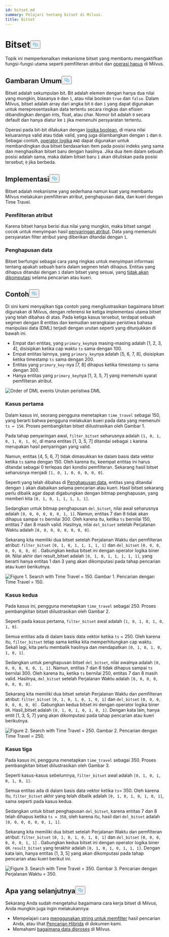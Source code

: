 ```yaml
---
id: bitset.md
summary: Pelajari tentang bitset di Milvus.
title: Bitset
---
```

<h1 id="Bitset" class="common-anchor-header">Bitset<button data-href="#Bitset" class="anchor-icon" translate="no">
      <svg translate="no"
        aria-hidden="true"
        focusable="false"
        height="20"
        version="1.1"
        viewBox="0 0 16 16"
        width="16"
      >
        <path
          fill="#0092E4"
          fill-rule="evenodd"
          d="M4 9h1v1H4c-1.5 0-3-1.69-3-3.5S2.55 3 4 3h4c1.45 0 3 1.69 3 3.5 0 1.41-.91 2.72-2 3.25V8.59c.58-.45 1-1.27 1-2.09C10 5.22 8.98 4 8 4H4c-.98 0-2 1.22-2 2.5S3 9 4 9zm9-3h-1v1h1c1 0 2 1.22 2 2.5S13.98 12 13 12H9c-.98 0-2-1.22-2-2.5 0-.83.42-1.64 1-2.09V6.25c-1.09.53-2 1.84-2 3.25C6 11.31 7.55 13 9 13h4c1.45 0 3-1.69 3-3.5S14.5 6 13 6z"
        ></path>
      </svg>
    </button></h1><p>Topik ini memperkenalkan mekanisme bitset yang membantu mengaktifkan fungsi-fungsi utama seperti pemfilteran atribut dan <a href="https://milvus.io/blog/2022-02-07-how-milvus-deletes-streaming-data-in-distributed-cluster.md">operasi hapus</a> di Milvus.</p>
<h2 id="Overview" class="common-anchor-header">Gambaran Umum<button data-href="#Overview" class="anchor-icon" translate="no">
      <svg translate="no"
        aria-hidden="true"
        focusable="false"
        height="20"
        version="1.1"
        viewBox="0 0 16 16"
        width="16"
      >
        <path
          fill="#0092E4"
          fill-rule="evenodd"
          d="M4 9h1v1H4c-1.5 0-3-1.69-3-3.5S2.55 3 4 3h4c1.45 0 3 1.69 3 3.5 0 1.41-.91 2.72-2 3.25V8.59c.58-.45 1-1.27 1-2.09C10 5.22 8.98 4 8 4H4c-.98 0-2 1.22-2 2.5S3 9 4 9zm9-3h-1v1h1c1 0 2 1.22 2 2.5S13.98 12 13 12H9c-.98 0-2-1.22-2-2.5 0-.83.42-1.64 1-2.09V6.25c-1.09.53-2 1.84-2 3.25C6 11.31 7.55 13 9 13h4c1.45 0 3-1.69 3-3.5S14.5 6 13 6z"
        ></path>
      </svg>
    </button></h2><p>Bitset adalah sekumpulan bit. Bit adalah elemen dengan hanya dua nilai yang mungkin, biasanya <code translate="no">0</code> dan <code translate="no">1</code>, atau nilai boolean <code translate="no">true</code> dan <code translate="no">false</code>. Dalam Milvus, bitset adalah array dari angka bit <code translate="no">0</code> dan <code translate="no">1</code> yang dapat digunakan untuk merepresentasikan data tertentu secara ringkas dan efisien dibandingkan dengan ints, float, atau char. Nomor bit adalah <code translate="no">0</code> secara default dan hanya diatur ke <code translate="no">1</code> jika memenuhi persyaratan tertentu.</p>
<p>Operasi pada bit-bit dilakukan dengan <a href="/docs/id/boolean.md">logika boolean</a>, di mana nilai keluarannya valid atau tidak valid, yang juga dilambangkan dengan <code translate="no">1</code> dan <code translate="no">0</code>. Sebagai contoh, <a href="https://milvus.io/docs/v2.1.x/boolean.md#Logical-operators">operator logika</a> <code translate="no">AND</code> dapat digunakan untuk membandingkan dua bitset berdasarkan item pada posisi indeks yang sama dan menghasilkan bitset baru dengan hasilnya. Jika dua item dalam sebuah posisi adalah sama, maka dalam bitset baru <code translate="no">1</code> akan dituliskan pada posisi tersebut; <code translate="no">0</code> jika berbeda.</p>
<h2 id="Implementation" class="common-anchor-header">Implementasi<button data-href="#Implementation" class="anchor-icon" translate="no">
      <svg translate="no"
        aria-hidden="true"
        focusable="false"
        height="20"
        version="1.1"
        viewBox="0 0 16 16"
        width="16"
      >
        <path
          fill="#0092E4"
          fill-rule="evenodd"
          d="M4 9h1v1H4c-1.5 0-3-1.69-3-3.5S2.55 3 4 3h4c1.45 0 3 1.69 3 3.5 0 1.41-.91 2.72-2 3.25V8.59c.58-.45 1-1.27 1-2.09C10 5.22 8.98 4 8 4H4c-.98 0-2 1.22-2 2.5S3 9 4 9zm9-3h-1v1h1c1 0 2 1.22 2 2.5S13.98 12 13 12H9c-.98 0-2-1.22-2-2.5 0-.83.42-1.64 1-2.09V6.25c-1.09.53-2 1.84-2 3.25C6 11.31 7.55 13 9 13h4c1.45 0 3-1.69 3-3.5S14.5 6 13 6z"
        ></path>
      </svg>
    </button></h2><p>Bitset adalah mekanisme yang sederhana namun kuat yang membantu Milvus melakukan pemfilteran atribut, penghapusan data, dan kueri dengan Time Travel.</p>
<h3 id="Attribute-filtering" class="common-anchor-header">Pemfilteran atribut</h3><p>Karena bitset hanya berisi dua nilai yang mungkin, maka bitset sangat cocok untuk menyimpan hasil <a href="https://milvus.io/docs/v2.1.x/hybridsearch.md">penyaringan atribut</a>. Data yang memenuhi persyaratan filter atribut yang diberikan ditandai dengan <code translate="no">1</code>.</p>
<h3 id="Data-deletion" class="common-anchor-header">Penghapusan data</h3><p>Bitset berfungsi sebagai cara yang ringkas untuk menyimpan informasi tentang apakah sebuah baris dalam segmen telah dihapus. Entitas yang dihapus ditandai dengan <code translate="no">1</code> dalam bitset yang sesuai, yang <a href="https://milvus.io/blog/deleting-data-in-milvus.md">tidak akan dikomputasi</a> selama pencarian atau kueri.</p>
<h2 id="Examples" class="common-anchor-header">Contoh<button data-href="#Examples" class="anchor-icon" translate="no">
      <svg translate="no"
        aria-hidden="true"
        focusable="false"
        height="20"
        version="1.1"
        viewBox="0 0 16 16"
        width="16"
      >
        <path
          fill="#0092E4"
          fill-rule="evenodd"
          d="M4 9h1v1H4c-1.5 0-3-1.69-3-3.5S2.55 3 4 3h4c1.45 0 3 1.69 3 3.5 0 1.41-.91 2.72-2 3.25V8.59c.58-.45 1-1.27 1-2.09C10 5.22 8.98 4 8 4H4c-.98 0-2 1.22-2 2.5S3 9 4 9zm9-3h-1v1h1c1 0 2 1.22 2 2.5S13.98 12 13 12H9c-.98 0-2-1.22-2-2.5 0-.83.42-1.64 1-2.09V6.25c-1.09.53-2 1.84-2 3.25C6 11.31 7.55 13 9 13h4c1.45 0 3-1.69 3-3.5S14.5 6 13 6z"
        ></path>
      </svg>
    </button></h2><p>Di sini kami menyajikan tiga contoh yang mengilustrasikan bagaimana bitset digunakan di Milvus, dengan referensi ke ketiga implementasi utama bitset yang telah dibahas di atas. Pada ketiga kasus tersebut, terdapat sebuah segmen dengan 8 entitas dan kemudian serangkaian peristiwa bahasa manipulasi data (DML) terjadi dengan urutan seperti yang ditunjukkan di bawah ini.</p>
<ul>
<li>Empat dari entitas, yang <code translate="no">primary_key</code>nya masing-masing adalah [1, 2, 3, 4], disisipkan ketika cap waktu <code translate="no">ts</code> sama dengan 100.</li>
<li>Empat entitas lainnya, yang <code translate="no">primary_key</code>nya adalah [5, 6, 7, 8], disisipkan ketika timestamp <code translate="no">ts</code> sama dengan 200.</li>
<li>Entitas yang <code translate="no">primary_key</code>-nya [7, 8] dihapus ketika timestamp <code translate="no">ts</code> sama dengan 300.</li>
<li>Hanya entitas yang <code translate="no">primary_key</code>nya [1, 3, 5, 7] yang memenuhi syarat pemfilteran atribut.</li>
</ul>
<p>
  
   <span class="img-wrapper"> <img translate="no" src="/docs/v2.5.x/assets/bitset_0.svg" alt="Order of DML events" class="doc-image" id="order-of-dml-events" />
   </span> <span class="img-wrapper"> <span>Urutan peristiwa DML</span> </span></p>
<h3 id="Case-one" class="common-anchor-header">Kasus pertama</h3><p>Dalam kasus ini, seorang pengguna menetapkan <code translate="no">time_travel</code> sebagai 150, yang berarti bahwa pengguna melakukan kueri pada data yang memenuhi <code translate="no">ts = 150</code>. Proses pembangkitan bitset diilustrasikan oleh Gambar 1.</p>
<p>Pada tahap penyaringan awal, <code translate="no">filter_bitset</code> seharusnya adalah <code translate="no">[1, 0, 1, 0, 1, 0, 1, 0]</code>, di mana entitas [1, 3, 5, 7] ditandai sebagai <code translate="no">1</code> karena merupakan hasil penyaringan yang valid.</p>
<p>Namun, entitas [4, 5, 6, 7] tidak dimasukkan ke dalam basis data vektor ketika <code translate="no">ts</code> sama dengan 150. Oleh karena itu, keempat entitas ini harus ditandai sebagai 0 terlepas dari kondisi pemfilteran. Sekarang hasil bitset seharusnya menjadi <code translate="no">[1, 0, 1, 0, 0, 0, 0, 0]</code>.</p>
<p>Seperti yang telah dibahas di <a href="#data-deletion">Penghapusan data</a>, entitas yang ditandai dengan <code translate="no">1</code> akan diabaikan selama pencarian atau kueri. Hasil bitset sekarang perlu dibalik agar dapat digabungkan dengan bitmap penghapusan, yang memberi kita <code translate="no">[0, 1, 0, 1, 1, 1, 1, 1]</code>.</p>
<p>Sedangkan untuk bitmap penghapusan <code translate="no">del_bitset</code>, nilai awal seharusnya adalah <code translate="no">[0, 0, 0, 0, 0, 0, 1, 1]</code>. Namun, entitas 7 dan 8 tidak akan dihapus sampai <code translate="no">ts</code> bernilai 300. Oleh karena itu, ketika <code translate="no">ts</code> bernilai 150, entitas 7 dan 8 masih valid. Hasilnya, nilai <code translate="no">del_bitset</code> setelah Perjalanan Waktu adalah <code translate="no">[0, 0, 0, 0, 0, 0, 0, 0]</code>.</p>
<p>Sekarang kita memiliki dua bitset setelah Perjalanan Waktu dan pemfilteran atribut: <code translate="no">filter_bitset</code> <code translate="no">[0, 1, 0, 1, 1, 1, 1, 1]</code> dan <code translate="no">del_bitset</code> <code translate="no">[0, 0, 0, 0, 0, 0, 0, 0]</code> .  Gabungkan kedua bitset ini dengan operator logika biner <code translate="no">OR</code>. Nilai akhir dari result_bitset adalah <code translate="no">[0, 1, 0, 1, 1, 1, 1, 1]</code>, yang berarti hanya entitas 1 dan 3 yang akan dikomputasi pada tahap pencarian atau kueri berikutnya.</p>
<p>
 <span class="img-wrapper">
   <img translate="no" src="/docs/v2.5.x/assets/bitset_1.jpg" alt="Figure 1. Search with Time Travel = 150." class="doc-image" id="figure-1.-search-with-time-travel-=-150." />
   <span>Gambar 1. Pencarian dengan Time Travel = 150</span>. </span></p>
<h3 id="Case-two" class="common-anchor-header">Kasus kedua</h3><p>Pada kasus ini, pengguna menetapkan <code translate="no">time_travel</code> sebagai 250. Proses pembangkitan bitset diilustrasikan oleh Gambar 2.</p>
<p>Seperti pada kasus pertama, <code translate="no">filter_bitset</code> awal adalah <code translate="no">[1, 0, 1, 0, 1, 0, 1, 0]</code>.</p>
<p>Semua entitas ada di dalam basis data vektor ketika <code translate="no">ts</code> = 250. Oleh karena itu, <code translate="no">filter_bitset</code> tetap sama ketika kita memperhitungkan cap waktu. Sekali lagi, kita perlu membalik hasilnya dan mendapatkan <code translate="no">[0, 1, 0, 1, 0, 1, 0, 1]</code>.</p>
<p>Sedangkan untuk penghapusan bitset <code translate="no">del_bitset</code>, nilai awalnya adalah <code translate="no">[0, 0, 0, 0, 0, 0, 1, 1]</code>. Namun, entitas 7 dan 8 tidak dihapus sampai <code translate="no">ts</code> bernilai 300. Oleh karena itu, ketika <code translate="no">ts</code> bernilai 250, entitas 7 dan 8 masih valid. Hasilnya, <code translate="no">del_bitset</code> setelah Perjalanan Waktu adalah <code translate="no">[0, 0, 0, 0, 0, 0, 0, 0]</code>.</p>
<p>Sekarang kita memiliki dua bitset setelah Perjalanan Waktu dan pemfilteran atribut: <code translate="no">filter_bitset</code> <code translate="no">[0, 1, 0, 1, 0, 1, 0, 1]</code> dan <code translate="no">del_bitset</code> <code translate="no">[0, 0, 0, 0, 0, 0, 0, 0]</code> . Gabungkan kedua bitset ini dengan operator logika biner <code translate="no">OR</code>. Hasil_bitset adalah <code translate="no">[0, 1, 0, 1, 0, 1, 0, 1]</code>. Dengan kata lain, hanya entit [1, 3, 5, 7] yang akan dikomputasi pada tahap pencarian atau kueri berikutnya.</p>
<p>
 <span class="img-wrapper">
   <img translate="no" src="/docs/v2.5.x/assets/bitset_2.jpg" alt="Figure 2. Search with Time Travel = 250." class="doc-image" id="figure-2.-search-with-time-travel-=-250." />
   <span>Gambar 2. Pencarian dengan Time Travel = 250</span>. </span></p>
<h3 id="Case-three" class="common-anchor-header">Kasus tiga</h3><p>Pada kasus ini, pengguna menetapkan <code translate="no">time_travel</code> sebagai 350. Proses pembangkitan bitset diilustrasikan oleh Gambar 3.</p>
<p>Seperti kasus-kasus sebelumnya, <code translate="no">filter_bitset</code> awal adalah <code translate="no">[0, 1, 0, 1, 0, 1, 0, 1]</code>.</p>
<p>Semua entitas ada di dalam basis data vektor ketika <code translate="no">ts</code>= 350. Oleh karena itu, <code translate="no">filter_bitset</code> akhir yang telah dibalik adalah <code translate="no">[0, 1, 0, 1, 0, 1, 0, 1]</code>, sama seperti pada kasus kedua.</p>
<p>Sedangkan untuk bitset penghapusan <code translate="no">del_bitset</code>, karena entitas 7 dan 8 telah dihapus ketika <code translate="no">ts = 350</code>, oleh karena itu, hasil dari <code translate="no">del_bitset</code> adalah <code translate="no">[0, 0, 0, 0, 0, 0, 1, 1]</code>.</p>
<p>Sekarang kita memiliki dua bitset setelah Perjalanan Waktu dan pemfilteran atribut: <code translate="no">filter_bitset</code> <code translate="no">[0, 1, 0, 1, 0, 1, 0, 1]</code> dan <code translate="no">del_bitset</code> <code translate="no">[0, 0, 0, 0, 0, 0, 1, 1]</code> .  Gabungkan kedua bitset ini dengan operator logika biner <code translate="no">OR</code>. <code translate="no">result_bitset</code> yang terakhir adalah <code translate="no">[0, 1, 0, 1, 0, 1, 1, 1]</code>. Dengan kata lain, hanya entitas [1, 3, 5] yang akan dikomputasi pada tahap pencarian atau kueri berikut ini.</p>
<p>
 <span class="img-wrapper">
   <img translate="no" src="/docs/v2.5.x/assets/bitset_3.jpg" alt="Figure 3. Search with Time Travel = 350." class="doc-image" id="figure-3.-search-with-time-travel-=-350." />
   <span>Gambar 3. Pencarian dengan Perjalanan Waktu = 350</span>. </span></p>
<h2 id="Whats-next" class="common-anchor-header">Apa yang selanjutnya<button data-href="#Whats-next" class="anchor-icon" translate="no">
      <svg translate="no"
        aria-hidden="true"
        focusable="false"
        height="20"
        version="1.1"
        viewBox="0 0 16 16"
        width="16"
      >
        <path
          fill="#0092E4"
          fill-rule="evenodd"
          d="M4 9h1v1H4c-1.5 0-3-1.69-3-3.5S2.55 3 4 3h4c1.45 0 3 1.69 3 3.5 0 1.41-.91 2.72-2 3.25V8.59c.58-.45 1-1.27 1-2.09C10 5.22 8.98 4 8 4H4c-.98 0-2 1.22-2 2.5S3 9 4 9zm9-3h-1v1h1c1 0 2 1.22 2 2.5S13.98 12 13 12H9c-.98 0-2-1.22-2-2.5 0-.83.42-1.64 1-2.09V6.25c-1.09.53-2 1.84-2 3.25C6 11.31 7.55 13 9 13h4c1.45 0 3-1.69 3-3.5S14.5 6 13 6z"
        ></path>
      </svg>
    </button></h2><p>Sekarang Anda sudah mengetahui bagaimana cara kerja bitset di Milvus, Anda mungkin juga ingin melakukannya:</p>
<ul>
<li>Mempelajari cara <a href="https://milvus.io/blog/2022-08-08-How-to-use-string-data-to-empower-your-similarity-search-applications.md">menggunakan string untuk memfilter</a> hasil pencarian Anda, atau lihat <a href="https://milvus.io/docs/hybridsearch.md">Pencarian Hibrida</a> di dokumen kami.</li>
<li>Memahami <a href="https://milvus.io/docs/v2.1.x/data_processing.md">bagaimana data diproses</a> di Milvus.</li>
</ul>
